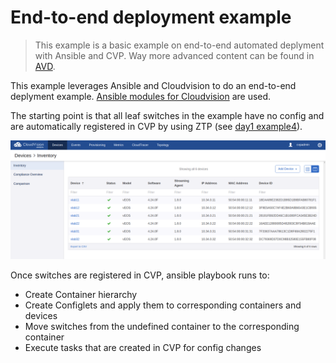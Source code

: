 # End-to-end deployment example

> This example is a basic example on end-to-end automated deplyment with Ansible and CVP. Way more advanced content can be found in [AVD](https://github.com/aristanetworks/ansible-avd).

This example leverages Ansible and Cloudvision to do an end-to-end deplyment example.
[Ansible modules for Cloudvision](https://github.com/aristanetworks/ansible-cvp) are used.

The starting point is that all leaf switches in the example have no config and are automatically registered in CVP by using ZTP (see [day1 example4](https://github.com/aristaiberia/automation101/tree/main/day1_ztp/example4_cloudvision)).

![Inventory](https://github.com/aristaiberia/automation101/blob/main/day1_ztp/example4_cloudvision/images/inventory.png)

Once switches are registered in CVP, ansible playbook runs to:

* Create Container hierarchy
* Create Configlets and apply them to corresponding containers and devices
* Move switches from the undefined container to the corresponding container
* Execute tasks that are created in CVP for config changes



